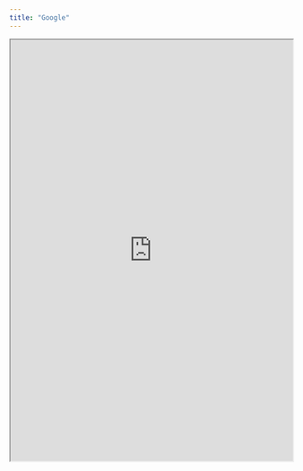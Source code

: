 ```yaml
---
title: "Google"
---
```




<iframe height="750" width="100%" src="https://ewelton.github.io/ktest/wiki.html#Google"></iframe>
